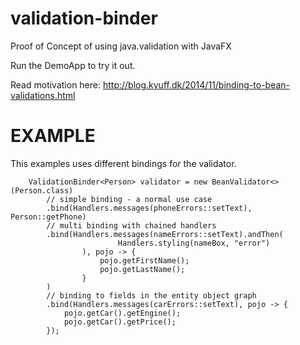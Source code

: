 validation-binder
=================

Proof of Concept of using java.validation with JavaFX

Run the DemoApp to try it out.

Read motivation here: http://blog.kyuff.dk/2014/11/binding-to-bean-validations.html


EXAMPLE
=======

This examples uses different bindings for the validator.

        ValidationBinder<Person> validator = new BeanValidator<>(Person.class)
            // simple binding - a normal use case
            .bind(Handlers.messages(phoneErrors::setText), Person::getPhone)
            // multi binding with chained handlers
            .bind(Handlers.messages(nameErrors::setText).andThen(
                            Handlers.styling(nameBox, "error")
                    ), pojo -> {
                        pojo.getFirstName();
                        pojo.getLastName();
                    }
            )
            // binding to fields in the entity object graph
            .bind(Handlers.messages(carErrors::setText), pojo -> {
                pojo.getCar().getEngine();
                pojo.getCar().getPrice();
            });


